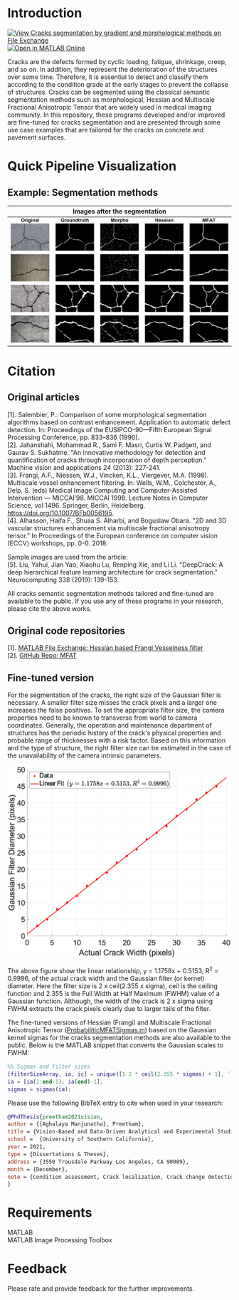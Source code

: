 # Introduction
[![View Cracks segmentation by gradient and morphological methods on File Exchange](https://www.mathworks.com/matlabcentral/images/matlab-file-exchange.svg)](https://www.mathworks.com/matlabcentral/fileexchange/178519-cracks-segmentation-by-gradient-and-morphological-methods) [![Open in MATLAB Online](https://www.mathworks.com/images/responsive/global/open-in-matlab-online.svg)](https://matlab.mathworks.com/open/github/v1?repo=preethamam/Cracks-Segmentation-Methods-Gradient-Morphological)

Cracks are the defects formed by cyclic loading, fatigue, shrinkage, creep, and so on. In addition, they represent the deterioration of the structures over some time. Therefore, it is essential to detect and classify them according to the condition grade at the early stages to prevent the collapse of structures. Cracks can be segmented using the classical semantic segmentation methods such as morphological, Hessian and Multiscale Fractional Anisotropic Tensor that are widely used in medical imaging community. In this repository, these programs developed and/or improved are fine-tuned for cracks segmentation and are presented through some use case examples that are tailored for the cracks on concrete and pavement surfaces.

# Quick Pipeline Visualization
## Example: Segmentation methods
| Images after the segmentation |
| ------------- |
| ![](assets/crack_segmentation.png) |

# Citation
## Original articles
[1]. Salembier, P.: Comparison of some morphological segmentation algorithms based on contrast enhancement. Application to automatic defect detection. In: Proceedings of the EUSIPCO-90—Fifth European Signal Processing Conference, pp. 833–836 (1990). <br />
[2]. Jahanshahi, Mohammad R., Sami F. Masri, Curtis W. Padgett, and Gaurav S. Sukhatme. "An innovative methodology for detection and quantification of cracks through incorporation of depth perception." Machine vision and applications 24 (2013): 227-241. <br />
[3]. Frangi, A.F., Niessen, W.J., Vincken, K.L., Viergever, M.A. (1998). Multiscale vessel enhancement filtering. In: Wells, W.M., Colchester, A., Delp, S. (eds) Medical Image Computing and Computer-Assisted Intervention — MICCAI’98. MICCAI 1998. Lecture Notes in Computer Science, vol 1496. Springer, Berlin, Heidelberg. https://doi.org/10.1007/BFb0056195. <br />
[4]. Alhasson, Haifa F., Shuaa S. Alharbi, and Boguslaw Obara. "2D and 3D vascular structures enhancement via multiscale fractional anisotropy tensor." In Proceedings of the European conference on computer vision (ECCV) workshops, pp. 0-0. 2018.

Sample images are used from the article: <br />
[5]. Liu, Yahui, Jian Yao, Xiaohu Lu, Renping Xie, and Li Li. "DeepCrack: A deep hierarchical feature learning architecture for crack segmentation." Neurocomputing 338 (2019): 139-153.

All cracks semantic segmentation methods tailored and fine-tuned are available to the public. If you use any of these programs in your research, please cite the above works.

## Original code repositories
[1]. [MATLAB File Exchange: Hessian based Frangi Vesselness filter](https://www.mathworks.com/matlabcentral/fileexchange/24409-hessian-based-frangi-vesselness-filter) <br />
[2]. [GitHub Repo: MFAT](https://github.com/Haifafh/MFAT)

## Fine-tuned version
For the segmentation of the cracks, the right size of the Gaussian filter is necessary. A smaller filter size misses the crack pixels and a larger one increases the false positives. To set the appropriate filter size, the camera properties need to be known to transverse from world to camera coordinates. Generally, the operation and maintenance department of structures has the periodic history of the crack's physical properties and probable range of thicknesses with a risk factor. Based on this information and the type of structure, the right filter size can be estimated in the case of the unavailability of the camera intrinsic parameters. 

![](assets/fig_kernel_crack_width_relation.png)

The above figure show the linear relationship, y = 1.1758x + 0.5153, R<sup>2</sup> = 0.9996, of the actual crack width and the Gaussian filter (or kernel) diameter. Here the filter size is 2 x ceil(2.355 x sigma), ceil is the ceiling function and 2.355 is the Full Width at Half Maximum (FWHM) value of a Gaussian function. Although, the width of the crack is 2 x sigma using FWHM extracts the crack pixels clearly due to larger tails of the filter.

The fine-tuned versions of Hessian (Frangi) and Multiscale Fractional Anisotropic Tensor ([ProbabiliticMFATSigmas.m](mfat/ProbabiliticMFATSigmas.m)) based on the Gaussian kernel sigmas for the cracks segmentation methods are also available to the public. Below is the MATLAB snippet that converts the Gaussian scales to FWHM:

```matlab
%% Sigmas and filter sizes
[filterSizeArray, ia, ic] = unique([1 2 * ceil(2.355 * sigmas) + 1], 'last');
ia = [ia(1:end-1); ia(end)-1];
sigmas = sigmas(ia);
```

Please use the following BibTeX entry to cite when used in your research:
```bibtex
@PhdThesis{preetham2021vision,
author = {{Aghalaya Manjunatha}, Preetham},
title = {Vision-Based and Data-Driven Analytical and Experimental Studies into Condition Assessment and Change Detection of Evolving Civil, Mechanical and Aerospace Infrastructures},
school =  {University of Southern California},
year = 2021,
type = {Dissertations & Theses},
address = {3550 Trousdale Parkway Los Angeles, CA 90089},
month = {December},
note = {Condition assessment, Crack localization, Crack change detection, Synthetic crack generation, Sewer pipe condition assessment, Mechanical systems defect detection and quantification}
}
```

# Requirements
MATLAB <br />
MATLAB Image Processing Toolbox

# Feedback
Please rate and provide feedback for the further improvements.
